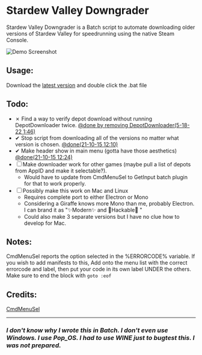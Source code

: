 # Stardew Valley Downgrader

Stardew Valley Downgrader is a Batch script to automate downloading older versions of Stardew Valley for speedrunning using the native Steam Console.

![Demo Screenshot](https://user-images.githubusercontent.com/14987609/168975360-cd044c11-7e7a-470f-9163-2758249e7061.png)



## Usage:
Download the [latest version](https://github.com/Ryah/SDV-Downgrader/releases/tag/Release) and double click the .bat file

## Todo:
  * ✗ Find a way to verify depot download without running DepotDownloader twice. [@done by removing DepotDownloader(5-18-22 1:46)](https://github.com/Ryah/SDV-Downgrader/commit/9c3405322464a407e34d1f5a6b6f68ecbc007ec4)
  * ✔ Stop script from downloading all of the versions no matter what version is chosen. [@done(21-10-15 12:10)](https://github.com/Ryah/SDV-Downgrader/commit/9ed20abea5a7d8035c0b48c10d37ac2fc858604e#diff-162634f9851b49e6a62c3e03663a495bb401505fd800614c68084ebfa3715346R123)
  * ✔ Make header show in main menu (gotta have those aesthetics) [@done(21-10-15 12:24)](https://github.com/Ryah/SDV-Downgrader/commit/4e987584622036022dcae0dfd94345103455b547#diff-162634f9851b49e6a62c3e03663a495bb401505fd800614c68084ebfa3715346)
  * ☐ Make downloader work for other games (maybe pull a list of depots from AppID and make it selectable?).
    * Would have to update from CmdMenuSel to GetInput batch plugin for that to work properly.
  * ☐ Possibly make this work on Mac and Linux
    * Requires complete port to either Electron or Mono
    * Considering a Giraffe knows more Mono than me, probably Electron. I can brand it as ":sparkles:Modern:sparkles: and :zany_face:Hackable:zany_face: "
    * Could also make 3 separate versions but I have no clue how to develop for Mac.

## Notes:
CmdMenuSel reports the option selected in the %ERRORCODE% variable. If you wish to add manifests to this, Add onto the menu list with the correct errorcode and label, then put your code in its own label UNDER the others. Make sure to end the block with ```goto :eof```

## Credits:
[CmdMenuSel](https://github.com/TheBATeam/CmdMenuSel-by-Judago)

---

### _**I don't know why I wrote this in Batch. I don't even use Windows. I use Pop_OS. I had to use WINE just to bugtest this. I was not prepared.**_

